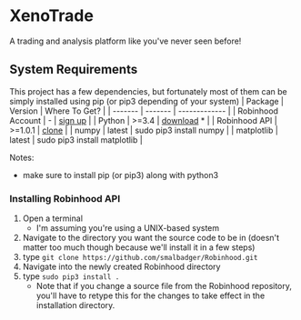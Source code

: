 # XenoTrade
A trading and analysis platform like you've never seen before!

## System Requirements
This project has a few dependencies, but fortunately most of them can be simply installed using pip (or pip3 depending of your system)
| Package | Version | Where To Get? |
| ------- | ------- | ------------- |
| Robinhood Account | - | [sign up](https://signup.robinhood.com/) |
| Python  | >=3.4   | [download](https://www.python.org/downloads/) * |
| Robinhood API | >=1.0.1 | [clone](https://github.com/smalbadger/Robinhood) |
| numpy | latest | sudo pip3 install numpy |
| matplotlib | latest | sudo pip3 install matplotlib |

Notes:
 * make sure to install pip (or pip3) along with python3
 
### Installing Robinhood API
1. Open a terminal 
	* I'm assuming you're using a UNIX-based system
1. Navigate to the directory you want the source code to be in (doesn't matter too much though because we'll install it in a few steps)
1. type `git clone https://github.com/smalbadger/Robinhood.git`
1. Navigate into the newly created Robinhood directory
1. type `sudo pip3 install .`
	* Note that if you change a source file from the Robinhood repository, you'll have to retype this for the changes to take effect in the installation directory. 


